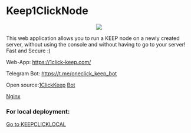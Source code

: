 # Keep1ClickNode
<p align="center">
    <img src="https://cdn.image4.io/mmhsmo/f_auto/becf1fb8-b30b-4548-8a45-482acaf7abe2.png">
</p>

This web application allows you to run a KEEP node on a newly created server, 
without using the console and without having to go to your server!
Fast and Secure :)

Web-App: 
https://1click-keep.com/

Telegram Bot:
https://t.me/oneclick_keep_bot

Open source:[1ClickKeep](https://github.com/etherscam/Keep1ClickNode/blob/master/1ClickKeep.py) [Bot](https://github.com/etherscam/Keep1ClickNode/tree/master/Bot)

[Nginx](https://github.com/etherscam/Keep1ClickNode/blob/master/Nginx)


### For local deployment:
[Go to KEEPCLICKLOCAL](https://github.com/etherscam/KEEPCLICKLOCAL)
